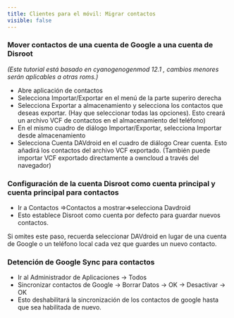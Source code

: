 ```yaml
---
title: Clientes para el móvil: Migrar contactos
visible: false
---
```


###  Mover contactos de una cuenta de Google a una cuenta de Disroot
*(Este tutorial está basado en cyanogenogenmod 12.1 , cambios menores serán aplicables a otras roms.)*

- Abre aplicación de contactos
- Selecciona Importar/Exportar en el menú de la parte superiro derecha
- Selecciona Exportar a almacenamiento y selecciona los contactos que deseas exportar. (Hay que seleccionar todas las opciones). Esto creará un archivo VCF de contactos en el almacenamiento del teléfono)
- En el mismo cuadro de diálogo Importar/Exportar, selecciona Importar desde almacenamiento
- Selecciona Cuenta DAVdroid en el cuadro de diálogo Crear cuenta. Esto añadirá los contactos del archivo VCF exportado. (También puede importar VCF exportado directamente a owncloud a través del navegador)

### Configuración de la cuenta Disroot como cuenta principal y cuenta principal para contactos

- Ir a Contactos =>Contactos a mostrar=>selecciona Davdroid
- Esto establece Disroot como cuenta por defecto para guardar nuevos contactos.

Si omites este paso, recuerda seleccionar DAVdroid en lugar de una cuenta de Google o un teléfono local cada vez que guardes un nuevo contacto.

### Detención de Google Sync para contactos

- Ir al Administrador de Aplicaciones -> Todos
- Sincronizar contactos de Google -> Borrar Datos -> OK -> Desactivar -> OK
- Esto deshabilitará la sincronización de los contactos de google hasta que sea habilitada de nuevo.

